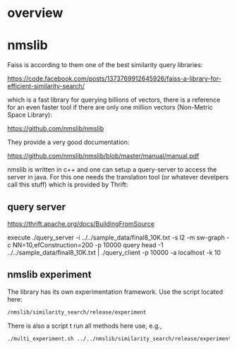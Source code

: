 
# overview



# nmslib
Faiss is according to them one of the best similarity query libraries:

https://code.facebook.com/posts/1373769912645926/faiss-a-library-for-efficient-similarity-search/

which is a fast library for querying billions of vectors, there is a reference for an even faster tool if there are only one million vectors (Non-Metric Space Library):
    
https://github.com/nmslib/nmslib
    
They provide a very good documentation:

https://github.com/nmslib/nmslib/blob/master/manual/manual.pdf

nmslib is written in c++  and one can setup a query-server to access the server in java.
For this one needs the translation tool (or whatever develpers call this stuff) which is provided by Thrift:

## query server
https://thrift.apache.org/docs/BuildingFromSource

execute
    ./query_server -i ../../sample_data/final8_10K.txt -s l2 -m sw-graph -c NN=10,efConstruction=200 -p 10000
query 
    head -1 ../../sample_data/final8_10K.txt | ./query_client -p 10000 -a localhost  -k 10

## nmslib experiment
The library has its own experimentation framework. Use the script located here:

```bash
/nmslib/similarity_search/release/experiment
```
There is also a script t run all methods here use, e.g.,  
```bash
./multi_experiment.sh ../../nmslib/similarity_search/release/experiment  ../target/test_data.tsv ../target/query_data.tsv
```
